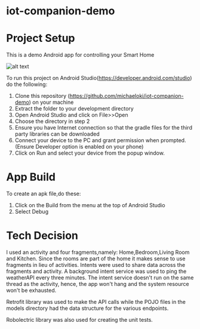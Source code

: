 # iot-companion-demo

# Project Setup
This is a demo Android app for controlling your Smart Home

![alt text](https://github.com/michaeloki/iot-companion-demo/blob/master/IoTCompanionDemo.gif)

To run this project on Android Studio(https://developer.android.com/studio) do the following:

1. Clone this repository (https://github.com/michaeloki/iot-companion-demo) on your machine
2. Extract the folder to your development directory
3. Open Android Studio and click on File>>Open
4. Choose the directory in step 2 
5. Ensure you have Internet connection so that the gradle files for the third party libraries can be downloaded
6. Connect your device to the PC and grant permission when prompted. (Ensure Developer option is enabled on your phone)
7. Click on Run and select your device from the popup window.

# App Build

To create an apk file,do these:
1. Click on the Build from the menu at the top of Android Studio
2. Select Debug

# Tech Decision
I used an activity and four fragments,namely: Home,Bedroom,Living Room and Kitchen.
Since the rooms are part of the home it makes sense to use fragments in lieu of activities.
Intents were used to share data across the fragments and activity.
A background intent service was used to ping the weatherAPI every three minutes. The intent service doesn't run on the same thread as the activity, hence, the app won't hang and the system resource won't be exhausted. 

Retrofit library was used to make the API calls while the POJO files in the models directory had the data structure for the various endpoints.

Robolectric library was also used for creating the unit tests.


